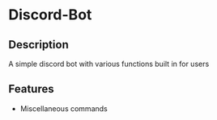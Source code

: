 # Discord-Bot

## Description

A simple discord bot with various functions built in for users

## Features

* Miscellaneous commands
